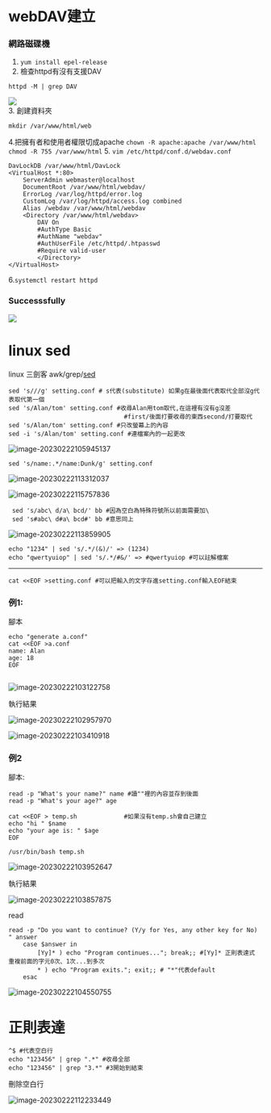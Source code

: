 # webDAV建立

### 網路磁碟機
1. ```yum install epel-release```
2. 檢查httpd有沒有支援DAV
```
httpd -M | grep DAV
```
![](images/webdav01.jpg)<br>
3. 創建資料夾
```
mkdir /var/www/html/web
```
4.把擁有者和使用者權限切成apache
```chown -R apache:apache /var/www/html```
```chmod -R 755 /var/www/html```
5. ```vim /etc/httpd/conf.d/webdav.conf```
```
DavLockDB /var/www/html/DavLock
<VirtualHost *:80>
    ServerAdmin webmaster@localhost
    DocumentRoot /var/www/html/webdav/
    ErrorLog /var/log/httpd/error.log
    CustomLog /var/log/httpd/access.log combined
    Alias /webdav /var/www/html/webdav
    <Directory /var/www/html/webdav>
        DAV On
        #AuthType Basic
        #AuthName "webdav"
        #AuthUserFile /etc/httpd/.htpasswd
        #Require valid-user
        </Directory>
</VirtualHost>
```
6.```systemctl restart httpd```
### Successsfully
![](images/webdav02.jpg)<br>
# linux sed

linux 三劍客 awk/grep/[sed](https://shengyu7697.github.io/linux-sed/)

``` 
sed 's///g' setting.conf # s代表(substitute) 如果g在最後面代表取代全部沒g代表取代第一個
sed 's/Alan/tom' setting.conf #收尋Alan用tom取代,在這裡有沒有g沒差
								#first/後面打要收尋的東西second/打要取代
sed 's/Alan/tom' setting.conf #只改螢幕上的內容
sed -i 's/Alan/tom' setting.conf #連檔案內的一起更改
```

![image-20230222105945137](images/sed01.png)

```
sed 's/name:.*/name:Dunk/g' setting.conf
```

![image-20230222113312037](images/sed02.png)

![image-20230222115757836](images/sed03.png)

```
 sed 's/abc\ d/a\ bcd/' bb #因為空白為特殊符號所以前面需要加\
 sed 's#abc\ d#a\ bcd#' bb #意思同上
```

![image-20230222113859905](images/sed04.png)

``` 
echo "1234" | sed 's/.*/(&)/' => (1234)
echo "qwertyuiop" | sed 's/.*/#&/' => #qwertyuiop #可以註解檔案
```



***



```
cat <<EOF >setting.conf #可以把輸入的文字存進setting.conf輸入EOF結束
```

### 例1:

腳本

```
echo "generate a.conf"
cat <<EOF >a.conf
name: Alan
age: 18
EOF


```

![image-20230222103122758](images/sed05.png)

執行結果

![image-20230222102957970](images/sed06.png)

![image-20230222103410918](images/sed07.png)

### 例2

腳本:

```
read -p "What's your name?" name #讀""裡的內容並存到後面
read -p "What's your age?" age

cat <<EOF > temp.sh 			#如果沒有temp.sh會自己建立
echo "hi " $name
echo "your age is: " $age
EOF

/usr/bin/bash temp.sh

```



![image-20230222103952647](images/sed08.png)

執行結果

![image-20230222103857875](images/sed09.png)

read

```
read -p "Do you want to continue? (Y/y for Yes, any other key for No) " answer
    case $answer in
        [Yy]* ) echo "Program continues..."; break;; #[Yy]* 正則表達式 重複前面的字元0次、1次...到多次
        * ) echo "Program exits."; exit;; # "*"代表default
    esac
```



![image-20230222104550755](images/sed10.png)

# 正則表達

```
^$ #代表空白行
echo "123456" | grep ".*" #收尋全部
echo "123456" | grep "3.*" #3開始到結束
```

刪除空白行

![image-20230222112233449](images/RegularExpression01.png)
